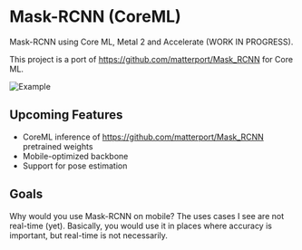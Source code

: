 # Mask-RCNN (CoreML)

Mask-RCNN using Core ML, Metal 2 and Accelerate (WORK IN PROGRESS). 

This project is a port of https://github.com/matterport/Mask_RCNN for Core ML.

![Example](Example/Screenhots/Screenshot.png)

## Upcoming Features

- CoreML inference of https://github.com/matterport/Mask_RCNN pretrained weights
- Mobile-optimized backbone
- Support for pose estimation

## Goals

Why would you use Mask-RCNN on mobile? The uses cases I see are not real-time (yet). Basically, you would use it in places where accuracy is important, but real-time is not necessarily.
